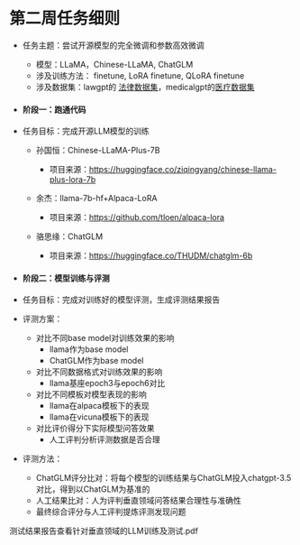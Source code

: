 # 第二周任务细则

- 任务主题：尝试开源模型的完全微调和参数高效微调
  - 模型：LLaMA，Chinese-LLaMA, ChatGLM
  - 涉及训练方法： finetune, LoRA finetune, QLoRA finetune
  - 涉及数据集：lawgpt的 [法律数据集](http://github.com/pengxiao-song/LaWGPT )，medicalgpt的[医疗数据集](https://github.com/shibing624/MedicalGPT )


- #### 阶段一：跑通代码

- 任务目标：完成开源LLM模型的训练

  - 孙国恒：Chinese-LLaMA-Plus-7B

    - 项目来源：https://huggingface.co/ziqingyang/chinese-llama-plus-lora-7b

  - 余杰：llama-7b-hf+Alpaca-LoRA
    - 项目来源：https://github.com/tloen/alpaca-lora

  - 骆思缘：ChatGLM
    - 项目来源：https://huggingface.co/THUDM/chatglm-6b



- #### 阶段二：模型训练与评测

- 任务目标：完成对训练好的模型评测，生成评测结果报告

- 评测方案：
  - 对比不同base model对训练效果的影响
    - llama作为base model
    - ChatGLM作为base model
  - 对比不同数据格式对训练效果的影响
    - llama基座epoch3与epoch6对比
  - 对比不同模板对模型表现的影响
    - llama在alpaca模板下的表现
    - llama在vicuna模板下的表现
  - 对比评价得分下实际模型问答效果
    - 人工评判分析评测数据是否合理

- 评测方法：
  - ChatGLM评分比对：将每个模型的训练结果与ChatGLM投入chatgpt-3.5对比，得到以ChatGLM为基准的
  - 人工结果比对：人为评判垂直领域问答结果合理性与准确性
  - 最终综合评分与人工评判提炼评测发现问题

测试结果报告查看针对垂直领域的LLM训练及测试.pdf
